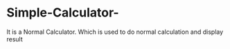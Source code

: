 # Simple-Calculator-
It is a Normal Calculator. Which is used to do normal calculation and display result
